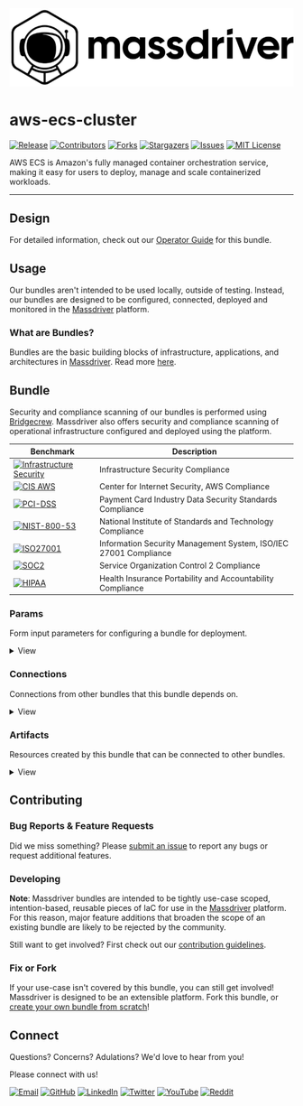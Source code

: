 [![Massdriver][logo]][website]

# aws-ecs-cluster

[![Release][release_shield]][release_url]
[![Contributors][contributors_shield]][contributors_url]
[![Forks][forks_shield]][forks_url]
[![Stargazers][stars_shield]][stars_url]
[![Issues][issues_shield]][issues_url]
[![MIT License][license_shield]][license_url]

AWS ECS is Amazon's fully managed container orchestration service, making it easy for users to deploy, manage and scale containerized workloads.

---

## Design

For detailed information, check out our [Operator Guide](operator.mdx) for this bundle.

## Usage

Our bundles aren't intended to be used locally, outside of testing. Instead, our bundles are designed to be configured, connected, deployed and monitored in the [Massdriver][website] platform.

### What are Bundles?

Bundles are the basic building blocks of infrastructure, applications, and architectures in [Massdriver][website]. Read more [here](https://docs.massdriver.cloud/concepts/bundles).

## Bundle

<!-- COMPLIANCE:START -->

Security and compliance scanning of our bundles is performed using [Bridgecrew](https://www.bridgecrew.cloud/). Massdriver also offers security and compliance scanning of operational infrastructure configured and deployed using the platform.

| Benchmark                                                                                                                                                                                                                                                       | Description                        |
| --------------------------------------------------------------------------------------------------------------------------------------------------------------------------------------------------------------------------------------------------------------- | ---------------------------------- |
| [![Infrastructure Security](https://www.bridgecrew.cloud/badges/github/massdriver-cloud/aws-ecs-cluster/general)](https://www.bridgecrew.cloud/link/badge?vcs=github&fullRepo=massdriver-cloud%2Faws-ecs-cluster&benchmark=INFRASTRUCTURE+SECURITY) | Infrastructure Security Compliance |
| [![CIS AWS](https://www.bridgecrew.cloud/badges/github/massdriver-cloud/aws-ecs-cluster/cis_aws)](https://www.bridgecrew.cloud/link/badge?vcs=github&fullRepo=massdriver-cloud%2Faws-ecs-cluster&benchmark=CIS+AWS+V1.2) | Center for Internet Security, AWS Compliance |
| [![PCI-DSS](https://www.bridgecrew.cloud/badges/github/massdriver-cloud/aws-ecs-cluster/pci)](https://www.bridgecrew.cloud/link/badge?vcs=github&fullRepo=massdriver-cloud%2Faws-ecs-cluster&benchmark=PCI-DSS+V3.2) | Payment Card Industry Data Security Standards Compliance |
| [![NIST-800-53](https://www.bridgecrew.cloud/badges/github/massdriver-cloud/aws-ecs-cluster/nist)](https://www.bridgecrew.cloud/link/badge?vcs=github&fullRepo=massdriver-cloud%2Faws-ecs-cluster&benchmark=NIST-800-53) | National Institute of Standards and Technology Compliance |
| [![ISO27001](https://www.bridgecrew.cloud/badges/github/massdriver-cloud/aws-ecs-cluster/iso)](https://www.bridgecrew.cloud/link/badge?vcs=github&fullRepo=massdriver-cloud%2Faws-ecs-cluster&benchmark=ISO27001) | Information Security Management System, ISO/IEC 27001 Compliance |
| [![SOC2](https://www.bridgecrew.cloud/badges/github/massdriver-cloud/aws-ecs-cluster/soc2)](https://www.bridgecrew.cloud/link/badge?vcs=github&fullRepo=massdriver-cloud%2Faws-ecs-cluster&benchmark=SOC2)| Service Organization Control 2 Compliance |
| [![HIPAA](https://www.bridgecrew.cloud/badges/github/massdriver-cloud/aws-ecs-cluster/hipaa)](https://www.bridgecrew.cloud/link/badge?vcs=github&fullRepo=massdriver-cloud%2Faws-ecs-cluster&benchmark=HIPAA) | Health Insurance Portability and Accountability Compliance |

<!-- COMPLIANCE:END -->

### Params

Form input parameters for configuring a bundle for deployment.

<details>
<summary>View</summary>

<!-- PARAMS:START -->
## Properties

- **`cluster`** *(object)*
  - **`ingress`** *(object)*: Configure network ingress for your ECS cluster.
    - **`enable_ingress`** *(boolean)*: Enabling ingress will create an ALB for your cluster to securely route traffic to your workloads. Default: `False`.
  - **`instances`** *(array)*: AWS EC2 instances to associate with your ECS cluster for running workloads.
    - **Items** *(object)*
      - **`instance_type`** *(string)*: Instance type to use in the node group.
        - **One of**
          - C5 High-CPU Large (2 vCPUs, 4.0 GiB)
          - C5 High-CPU Extra Large (4 vCPUs, 8.0 GiB)
          - C5 High-CPU Double Extra Large (8 vCPUs, 16.0 GiB)
          - C5 High-CPU Quadruple Extra Large (16 vCPUs, 32.0 GiB)
          - C5 High-CPU 9xlarge (36 vCPUs, 72.0 GiB)
          - C5 High-CPU 12xlarge (48 vCPUs, 96.0 GiB)
          - C5 High-CPU 18xlarge (72 vCPUs, 144.0 GiB)
          - C5 High-CPU 24xlarge (96 vCPUs, 192.0 GiB)
          - M5 General Purpose Large (2 vCPUs, 8.0 GiB)
          - M5 General Purpose Extra Large (4 vCPUs, 16.0 GiB)
          - M5 General Purpose Double Extra Large (8 vCPUs, 32.0 GiB)
          - M5 General Purpose Quadruple Extra Large (16 vCPUs, 64.0 GiB)
          - M5 General Purpose Eight Extra Large (32 vCPUs, 128.0 GiB)
          - M5 General Purpose 12xlarge (48 vCPUs, 192.0 GiB)
          - M5 General Purpose 16xlarge (64 vCPUs, 256.0 GiB)
          - M5 General Purpose 24xlarge (96 vCPUs, 384.0 GiB)
          - T3 Small (2 vCPUs for a 4h 48m burst, 2.0 GiB)
          - T3 Medium (2 vCPUs for a 4h 48m burst, 4.0 GiB)
          - T3 Large (2 vCPUs for a 7h 12m burst, 8.0 GiB)
          - T3 Extra Large (4 vCPUs for a 9h 36m burst, 16.0 GiB)
          - T3 Double Extra Large (8 vCPUs for a 9h 36m burst, 32.0 GiB)
          - P2 General Purpose GPU Extra Large (4 vCPUs, 61.0 GiB)
          - P2 General Purpose GPU Eight Extra Large (32 vCPUs, 488.0 GiB)
          - P2 General Purpose GPU 16xlarge (64 vCPUs, 732.0 GiB)
          - G5 Single GPU Extra Large (4 vCPUs, 16 GiB)
          - G5 Single GPU Two Extra Large (8 vCPUs, 32 GiB)
          - G5 Single GPU Four Extra Large (16 vCPUs, 64 GiB)
      - **`max_size`** *(integer)*: Maximum number of instances in the node group. Minimum: `0`. Default: `10`.
      - **`min_size`** *(integer)*: Minimum number of instances in the node group. Minimum: `0`. Default: `1`.
      - **`name`** *(string)*: The name of the node group. Default: ``.
## Examples

  ```json
  {
      "__name": "Development",
      "cluster": {
          "instances": [
              {
                  "instance_type": "t3.medium",
                  "max_size": 10,
                  "min_size": 1,
                  "name": "instances"
              }
          ]
      }
  }
  ```

  ```json
  {
      "__name": "Production",
      "cluster": {
          "instances": [
              {
                  "instance_type": "t3.medium",
                  "max_size": 10,
                  "min_size": 1,
                  "name": "instances"
              }
          ]
      }
  }
  ```

<!-- PARAMS:END -->

</details>

### Connections

Connections from other bundles that this bundle depends on.

<details>
<summary>View</summary>

<!-- CONNECTIONS:START -->
## Properties

- **`aws_authentication`** *(object)*: . Cannot contain additional properties.
  - **`data`** *(object)*
    - **`arn`** *(string)*: Amazon Resource Name.

      Examples:
      ```json
      "arn:aws:rds::ACCOUNT_NUMBER:db/prod"
      ```

      ```json
      "arn:aws:ec2::ACCOUNT_NUMBER:vpc/vpc-foo"
      ```

    - **`external_id`** *(string)*: An external ID is a piece of data that can be passed to the AssumeRole API of the Security Token Service (STS). You can then use the external ID in the condition element in a role's trust policy, allowing the role to be assumed only when a certain value is present in the external ID.
  - **`specs`** *(object)*
    - **`aws`** *(object)*: .
      - **`region`** *(string)*: AWS Region to provision in.

        Examples:
        ```json
        "us-west-2"
        ```

- **`vpc`** *(object)*: . Cannot contain additional properties.
  - **`data`** *(object)*
    - **`infrastructure`** *(object)*
      - **`arn`** *(string)*: Amazon Resource Name.

        Examples:
        ```json
        "arn:aws:rds::ACCOUNT_NUMBER:db/prod"
        ```

        ```json
        "arn:aws:ec2::ACCOUNT_NUMBER:vpc/vpc-foo"
        ```

      - **`cidr`** *(string)*

        Examples:
        ```json
        "10.100.0.0/16"
        ```

        ```json
        "192.24.12.0/22"
        ```

      - **`internal_subnets`** *(array)*
        - **Items** *(object)*: AWS VCP Subnet.
          - **`arn`** *(string)*: Amazon Resource Name.

            Examples:
            ```json
            "arn:aws:rds::ACCOUNT_NUMBER:db/prod"
            ```

            ```json
            "arn:aws:ec2::ACCOUNT_NUMBER:vpc/vpc-foo"
            ```

          - **`aws_zone`** *(string)*: AWS Availability Zone.

            Examples:
          - **`cidr`** *(string)*

            Examples:
            ```json
            "10.100.0.0/16"
            ```

            ```json
            "192.24.12.0/22"
            ```


          Examples:
      - **`private_subnets`** *(array)*
        - **Items** *(object)*: AWS VCP Subnet.
          - **`arn`** *(string)*: Amazon Resource Name.

            Examples:
            ```json
            "arn:aws:rds::ACCOUNT_NUMBER:db/prod"
            ```

            ```json
            "arn:aws:ec2::ACCOUNT_NUMBER:vpc/vpc-foo"
            ```

          - **`aws_zone`** *(string)*: AWS Availability Zone.

            Examples:
          - **`cidr`** *(string)*

            Examples:
            ```json
            "10.100.0.0/16"
            ```

            ```json
            "192.24.12.0/22"
            ```


          Examples:
      - **`public_subnets`** *(array)*
        - **Items** *(object)*: AWS VCP Subnet.
          - **`arn`** *(string)*: Amazon Resource Name.

            Examples:
            ```json
            "arn:aws:rds::ACCOUNT_NUMBER:db/prod"
            ```

            ```json
            "arn:aws:ec2::ACCOUNT_NUMBER:vpc/vpc-foo"
            ```

          - **`aws_zone`** *(string)*: AWS Availability Zone.

            Examples:
          - **`cidr`** *(string)*

            Examples:
            ```json
            "10.100.0.0/16"
            ```

            ```json
            "192.24.12.0/22"
            ```


          Examples:
  - **`specs`** *(object)*
    - **`aws`** *(object)*: .
      - **`region`** *(string)*: AWS Region to provision in.

        Examples:
        ```json
        "us-west-2"
        ```

<!-- CONNECTIONS:END -->

</details>

### Artifacts

Resources created by this bundle that can be connected to other bundles.

<details>
<summary>View</summary>

<!-- ARTIFACTS:START -->
## Properties

<!-- ARTIFACTS:END -->

</details>

## Contributing

<!-- CONTRIBUTING:START -->

### Bug Reports & Feature Requests

Did we miss something? Please [submit an issue](https://github.com/massdriver-cloud/aws-ecs-cluster/issues) to report any bugs or request additional features.

### Developing

**Note**: Massdriver bundles are intended to be tightly use-case scoped, intention-based, reusable pieces of IaC for use in the [Massdriver][website] platform. For this reason, major feature additions that broaden the scope of an existing bundle are likely to be rejected by the community.

Still want to get involved? First check out our [contribution guidelines](https://docs.massdriver.cloud/bundles/contributing).

### Fix or Fork

If your use-case isn't covered by this bundle, you can still get involved! Massdriver is designed to be an extensible platform. Fork this bundle, or [create your own bundle from scratch](https://docs.massdriver.cloud/bundles/development)!

<!-- CONTRIBUTING:END -->

## Connect

<!-- CONNECT:START -->

Questions? Concerns? Adulations? We'd love to hear from you!

Please connect with us!

[![Email][email_shield]][email_url]
[![GitHub][github_shield]][github_url]
[![LinkedIn][linkedin_shield]][linkedin_url]
[![Twitter][twitter_shield]][twitter_url]
[![YouTube][youtube_shield]][youtube_url]
[![Reddit][reddit_shield]][reddit_url]

<!-- markdownlint-disable -->

[logo]: https://raw.githubusercontent.com/massdriver-cloud/docs/main/static/img/logo-with-logotype-horizontal-400x110.svg

[docs]: https://docs.massdriver.cloud/?utm_source=github&utm_medium=readme&utm_campaign=aws-ecs-cluster&utm_content=docs
[website]: https://www.massdriver.cloud/?utm_source=github&utm_medium=readme&utm_campaign=aws-ecs-cluster&utm_content=website
[github]: https://github.com/massdriver-cloud?utm_source=github&utm_medium=readme&utm_campaign=aws-ecs-cluster&utm_content=github
[slack]: https://massdriverworkspace.slack.com/?utm_source=github&utm_medium=readme&utm_campaign=aws-ecs-cluster&utm_content=slack
[linkedin]: https://www.linkedin.com/company/massdriver/?utm_source=github&utm_medium=readme&utm_campaign=aws-ecs-cluster&utm_content=linkedin

[contributors_shield]: https://img.shields.io/github/contributors/massdriver-cloud/aws-ecs-cluster.svg?style=for-the-badge
[contributors_url]: https://github.com/massdriver-cloud/aws-ecs-cluster/graphs/contributors
[forks_shield]: https://img.shields.io/github/forks/massdriver-cloud/aws-ecs-cluster.svg?style=for-the-badge
[forks_url]: https://github.com/massdriver-cloud/aws-ecs-cluster/network/members
[stars_shield]: https://img.shields.io/github/stars/massdriver-cloud/aws-ecs-cluster.svg?style=for-the-badge
[stars_url]: https://github.com/massdriver-cloud/aws-ecs-cluster/stargazers
[issues_shield]: https://img.shields.io/github/issues/massdriver-cloud/aws-ecs-cluster.svg?style=for-the-badge
[issues_url]: https://github.com/massdriver-cloud/aws-ecs-cluster/issues
[release_url]: https://github.com/massdriver-cloud/aws-ecs-cluster/releases/latest
[release_shield]: https://img.shields.io/github/release/massdriver-cloud/aws-ecs-cluster.svg?style=for-the-badge
[license_shield]: https://img.shields.io/github/license/massdriver-cloud/aws-ecs-cluster.svg?style=for-the-badge
[license_url]: https://github.com/massdriver-cloud/aws-ecs-cluster/blob/main/LICENSE

[email_url]: mailto:support@massdriver.cloud
[email_shield]: https://img.shields.io/badge/email-Massdriver-black.svg?style=for-the-badge&logo=mail.ru&color=000000
[github_url]: mailto:support@massdriver.cloud
[github_shield]: https://img.shields.io/badge/follow-Github-black.svg?style=for-the-badge&logo=github&color=181717
[linkedin_url]: https://linkedin.com/in/massdriver-cloud
[linkedin_shield]: https://img.shields.io/badge/follow-LinkedIn-black.svg?style=for-the-badge&logo=linkedin&color=0A66C2

[twitter_url]: https://twitter.com/massdriver?utm_source=github&utm_medium=readme&utm_campaign=aws-ecs-cluster&utm_content=twitter
[twitter_shield]: https://img.shields.io/badge/follow-Twitter-black.svg?style=for-the-badge&logo=twitter&color=1DA1F2
[discourse_url]: https://community.massdriver.cloud?utm_source=github&utm_medium=readme&utm_campaign=aws-ecs-cluster&utm_content=discourse
[discourse_shield]: https://img.shields.io/badge/join-Discourse-black.svg?style=for-the-badge&logo=discourse&color=000000
[youtube_url]: https://www.youtube.com/channel/UCfj8P7MJcdlem2DJpvymtaQ
[youtube_shield]: https://img.shields.io/badge/subscribe-Youtube-black.svg?style=for-the-badge&logo=youtube&color=FF0000
[reddit_url]: https://www.reddit.com/r/massdriver
[reddit_shield]: https://img.shields.io/badge/subscribe-Reddit-black.svg?style=for-the-badge&logo=reddit&color=FF4500

<!-- markdownlint-restore -->

<!-- CONNECT:END -->
